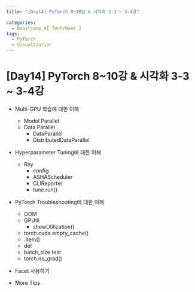 ```yaml
---
title: "[Day14] PyTorch 8~10강 & 시각화 3-3 ~ 3-4강"

categories:
  - Boostcamp_AI_Tech/Week_3
tags:
  - PyTorch
  - Visualization 
---
```


# [Day14] PyTorch 8~10강 & 시각화 3-3 ~ 3-4강

* Multi-GPU 학습에 대한 이해
  * Model Parallel
  * Data Parallel
    * DataParallel
    * DistributedDataParallel

* Hyperparameter Tuning에 대한 이해
  * Ray
    * config
    * ASHAScheduler
    * CLIReporter
    * tune.run()

* PyTorch Troubleshooting에 대한 이해
  * OOM
  * GPUtil
    * showUtilization()
  * torch.cuda.empty_cache()
  * .item()
  * del
  * batch_size test
  * torch.no_grad()

* Facet 사용하기

* More Tips




  




